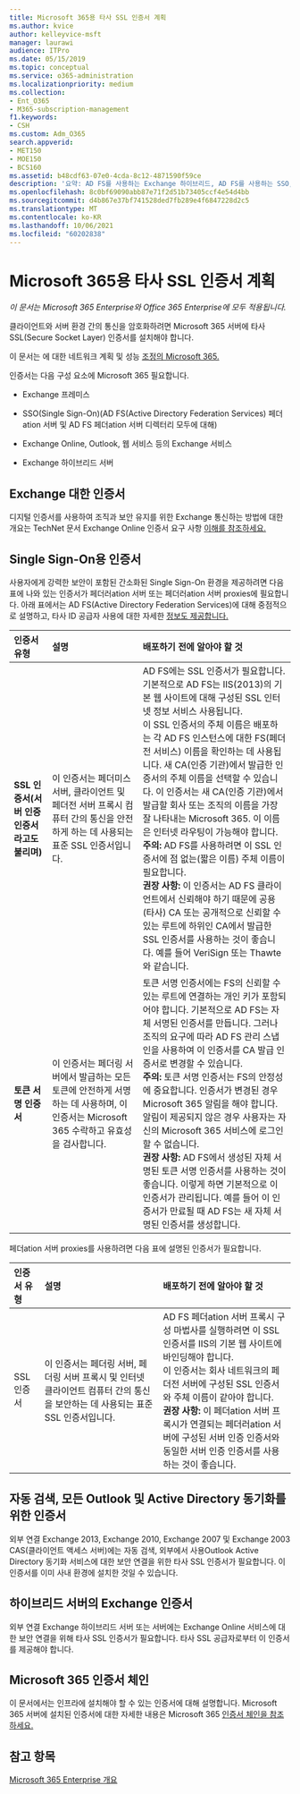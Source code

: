 ```yaml
---
title: Microsoft 365용 타사 SSL 인증서 계획
ms.author: kvice
author: kelleyvice-msft
manager: laurawi
audience: ITPro
ms.date: 05/15/2019
ms.topic: conceptual
ms.service: o365-administration
ms.localizationpriority: medium
ms.collection:
- Ent_O365
- M365-subscription-management
f1.keywords:
- CSH
ms.custom: Adm_O365
search.appverid:
- MET150
- MOE150
- BCS160
ms.assetid: b48cdf63-07e0-4cda-8c12-4871590f59ce
description: '요약: AD FS를 사용하는 Exchange 하이브리드, AD FS를 사용하는 SSO, Exchange Online 서비스 및 Exchange SSL 인증서에 대해 설명합니다.'
ms.openlocfilehash: 8c0bf69090abb87e71f2d51b73405ccf4e54d4bb
ms.sourcegitcommit: d4b867e37bf741528ded7fb289e4f6847228d2c5
ms.translationtype: MT
ms.contentlocale: ko-KR
ms.lasthandoff: 10/06/2021
ms.locfileid: "60202838"
---
```

# <a name="plan-for-third-party-ssl-certificates-for-microsoft-365"></a>Microsoft 365용 타사 SSL 인증서 계획

*이 문서는 Microsoft 365 Enterprise와 Office 365 Enterprise에 모두 적용됩니다.*

클라이언트와 서버 환경 간의 통신을 암호화하려면 Microsoft 365 서버에 타사 SSL(Secure Socket Layer) 인증서를 설치해야 합니다.

이 문서는 에 대한 네트워크 계획 및 성능 [조정의 Microsoft 365.](./network-planning-and-performance.md)
   
인증서는 다음 구성 요소에 Microsoft 365 필요합니다.
  
- Exchange 프레미스
    
- SSO(Single Sign-On)(AD FS(Active Directory Federation Services) 페더ation 서버 및 AD FS 페더ation 서버 디렉터리 모두에 대해)
    
- Exchange Online, Outlook, 웹 서비스 등의 Exchange 서비스
    
- Exchange 하이브리드 서버
    
## <a name="certificates-for-exchange-on-premises"></a>Exchange 대한 인증서

디지털 인증서를 사용하여 조직과 보안 유지를 위한 Exchange 통신하는 방법에 대한 개요는 TechNet 문서 Exchange Online 인증서 요구 사항 [이해를 참조하세요.](/previous-versions/exchange-server/exchange-141/gg476123(v=exchg.141))
  
## <a name="certificates-for-single-sign-on"></a>Single Sign-On용 인증서

사용자에게 강력한 보안이 포함된 간소화된 Single Sign-On 환경을 제공하려면 다음 표에 나와 있는 인증서가 페더러ation 서버 또는 페더러ation 서버 proxies에 필요합니다. 아래 표에서는 AD FS(Active Directory Federation Services)에 대해 중점적으로 설명하고, 타사 ID 공급자 사용에 대한 자세한 [정보도 제공합니다.](/azure/active-directory/hybrid/how-to-connect-fed-compatibility)
  
| 인증서 유형 | 설명 | 배포하기 전에 알아야 할 것 |
|:-----|:-----|:-----|
|**SSL 인증서(서버 인증 인증서라고도 불리며)** <br/> |이 인증서는 페더미스 서버, 클라이언트 및 페더전 서버 프록시 컴퓨터 간의 통신을 안전하게 하는 데 사용되는 표준 SSL 인증서입니다.  <br/> |AD FS에는 SSL 인증서가 필요합니다. 기본적으로 AD FS는 IIS(2013)의 기본 웹 사이트에 대해 구성된 SSL 인터넷 정보 서비스 사용됩니다.  <br/> 이 SSL 인증서의 주체 이름은 배포하는 각 AD FS 인스턴스에 대한 FS(페더전 서비스) 이름을 확인하는 데 사용됩니다. 새 CA(인증 기관)에서 발급한 인증서의 주체 이름을 선택할 수 있습니다. 이 인증서는 새 CA(인증 기관)에서 발급할 회사 또는 조직의 이름을 가장 잘 나타내는 Microsoft 365. 이 이름은 인터넷 라우팅이 가능해야 합니다.  <br/>**주의:** AD FS를 사용하려면 이 SSL 인증서에 점 없는(짧은 이름) 주체 이름이 필요합니다.          <br/> **권장 사항:** 이 인증서는 AD FS 클라이언트에서 신뢰해야 하기 때문에 공용(타사) CA 또는 공개적으로 신뢰할 수 있는 루트에 하위인 CA에서 발급한 SSL 인증서를 사용하는 것이 좋습니다. 예를 들어 VeriSign 또는 Thawte와 같습니다.  <br/> |
|**토큰 서명 인증서** <br/> |이 인증서는 페더링 서버에서 발급하는 모든 토큰에 안전하게 서명하는 데 사용하며, 이 인증서는 Microsoft 365 수락하고 유효성을 검사합니다.  <br/> |토큰 서명 인증서에는 FS의 신뢰할 수 있는 루트에 연결하는 개인 키가 포함되어야 합니다. 기본적으로 AD FS는 자체 서명된 인증서를 만듭니다. 그러나 조직의 요구에 따라 AD FS 관리 스냅인을 사용하여 이 인증서를 CA 발급 인증서로 변경할 수 있습니다.  <br/>**주의:** 토큰 서명 인증서는 FS의 안정성에 중요합니다. 인증서가 변경된 경우 Microsoft 365 알림을 해야 합니다. 알림이 제공되지 않은 경우 사용자는 자신의 Microsoft 365 서비스에 로그인할 수 없습니다.<br/>**권장 사항:** AD FS에서 생성된 자체 서명된 토큰 서명 인증서를 사용하는 것이 좋습니다. 이렇게 하면 기본적으로 이 인증서가 관리됩니다. 예를 들어 이 인증서가 만료될 때 AD FS는 새 자체 서명된 인증서를 생성합니다.  <br/> |
   
페더ation 서버 proxies를 사용하려면 다음 표에 설명된 인증서가 필요합니다.
  
| 인증서 유형 | 설명 | 배포하기 전에 알아야 할 것 |
|:-----|:-----|:-----|
|SSL 인증서  <br/> |이 인증서는 페더링 서버, 페더링 서버 프록시 및 인터넷 클라이언트 컴퓨터 간의 통신을 보안하는 데 사용되는 표준 SSL 인증서입니다.  <br/> |AD FS 페더ation 서버 프록시 구성 마법사를 실행하려면 이 SSL 인증서를 IIS의 기본 웹 사이트에 바인딩해야 합니다.  <br/> 이 인증서는 회사 네트워크의 페더전 서버에 구성된 SSL 인증서와 주체 이름이 같아야 합니다.  <br/> **권장 사항:** 이 페더ation 서버 프록시가 연결되는 페더러ation 서버에 구성된 서버 인증 인증서와 동일한 서버 인증 인증서를 사용하는 것이 좋습니다.  <br/> |
   
## <a name="certificates-for-autodiscover-outlook-anywhere-and-active-directory-synchronization"></a>자동 검색, 모든 Outlook 및 Active Directory 동기화를 위한 인증서

외부 연결 Exchange 2013, Exchange 2010, Exchange 2007 및 Exchange 2003 CAS(클라이언트 액세스 서버)에는 자동 검색, 외부에서 사용Outlook Active Directory 동기화 서비스에 대한 보안 연결을 위한 타사 SSL 인증서가 필요합니다. 이 인증서를 이미 사내 환경에 설치한 것일 수 있습니다.
  
## <a name="certificate-for-an-exchange-hybrid-server"></a>하이브리드 서버의 Exchange 인증서

외부 연결 Exchange 하이브리드 서버 또는 서버에는 Exchange Online 서비스에 대한 보안 연결을 위해 타사 SSL 인증서가 필요합니다. 타사 SSL 공급자로부터 이 인증서를 제공해야 합니다.
  
## <a name="microsoft-365-certificate-chains"></a>Microsoft 365 인증서 체인

이 문서에서는 인프라에 설치해야 할 수 있는 인증서에 대해 설명합니다. Microsoft 365 서버에 설치된 인증서에 대한 자세한 내용은 Microsoft 365 [인증서 체인을 참조하세요.](https://support.office.com/article/0c03e6b3-e73f-4316-9e2b-bf4091ae96bb)
  
## <a name="see-also"></a>참고 항목

[Microsoft 365 Enterprise 개요](microsoft-365-overview.md)